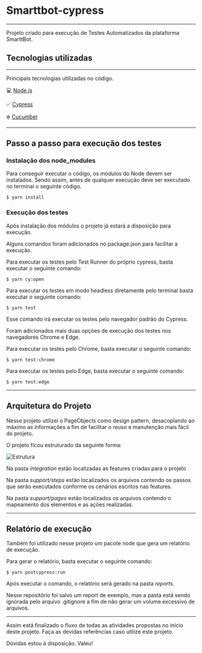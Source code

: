 # Smarttbot-cypress
-----------

Projeto criado para execução de Testes Automatizados da plataforma SmarttBot.

## Tecnologias utilizadas
----
Principais tecnologias utilizadas no código.

💻 [Node.js](https://nodejs.org/)

✅ [Cypress](https://www.cypress.io)

❄️ [Cucumber](https://cucumber.io)

----

## Passo a passo para execução dos testes

### Instalação dos node_modules

<!--sec data-title="Prompt: OS X and Linux" data-id="OSX_Linux_prompt" data-collapse=true ces-->

Para conseguir executar o código, os módulos do Node devem ser instalados. Sendo assim, antes de qualquer execução deve ser executado no terminal o seguinte código.

    $ yarn install
    
<!--endsec-->

### Execução dos testes

Após instalação dos módulos o projeto já estará a disposição para execução.

Alguns comandos foram adicionados no package.json para facilitar a execução.

<!--sec data-title="Prompt: OS X and Linux" data-id="OSX_Linux_prompt" data-collapse=true ces-->

Para executar os testes pelo Test Runner do próprio cypress, basta executar o seguinte comando:

    $ yarn cy:open
    
<!--endsec-->
<!--sec data-title="Prompt: OS X and Linux" data-id="OSX_Linux_prompt" data-collapse=true ces-->

Para executar os testes em modo headless diretamente pelo terminal basta executar o seguinte comando:

    $ yarn test
    
<!--endsec-->

Esse comando irá executar os testes pelo navegador padrão do Cypress.

Foram adicionados mais duas opções de execução dos testes nos navegadores Chrome e Edge.

<!--sec data-title="Prompt: OS X and Linux" data-id="OSX_Linux_prompt" data-collapse=true ces-->

Para executar os testes pelo Chrome, basta executar o seguinte comando:

    $ yarn test:chrome
    
<!--endsec-->

<!--sec data-title="Prompt: OS X and Linux" data-id="OSX_Linux_prompt" data-collapse=true ces-->

Para executar os testes pelo Edge, basta executar o seguinte comando:

    $ yarn test:edge
    
<!--endsec-->
----

## Arquitetura do Projeto

Nesse projeto utilizei o PageObjects como design pattern, desacoplando ao máximo as informações a fim de facilitar o reuso e manutenção mais fácil do projeto.

O projeto ficou estruturado da seguinte forma:

![Estrutura](https://imgur.com/bG7JvJq.jpg)

Na pasta *integration* estão localizadas as features criadas para o projeto

Na pasta *support/steps* estão localizados os arquivos contendo os passos que serão executados conforme os cenários escritos nas features.

Na pasta *support/pages* estão localizados os arquivos contendo o mapeamento dos elementos e as ações realizadas.

----
## Relatório de execução

Também foi utilizado nesse projeto um pacote node que gera um relatório de execução.

<!--sec data-title="Prompt: OS X and Linux" data-id="OSX_Linux_prompt" data-collapse=true ces-->

Para gerar o relatório, basta executar o seguinte comando:

    $ yarn postcypress:run
    
<!--endsec-->

Após executar o comando, o relatório será gerado na pasta *reports*.

Nesse repositório foi salvo um report de exemplo, mas a pasta está sendo ignorada pelo arquivo .gitignore a fim de não gerar um volume excessivo de arquivos.

----

Assim está finalizado o fluxo de todas as atividades propostas no início deste projeto. Faça as devidas referências caso utilize este projeto.

Dúvidas estou à disposição. Valeu!
